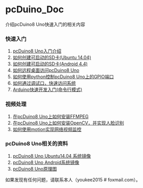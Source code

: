 # pcDuino_Doc
介绍pcDuino8 Uno快速入门的相关内容

### 快速入门
1.  [pcDuino8 Uno入门介绍](/post/2015-11-11-introduction-of-pcDuino8-Uno.md)
2.  [如何创建可启动的SD卡(Ubuntu 14.04)](/post/2015-11-11-how-to-create-bootable-sd-card-for-pcduino8-uno.md)
3.  [如何创建可启动的SD卡(Android 4.4)](https://github.com/YaoQ/pcDuino_Doc/blob/master/post/2015-11-11-how-to-create-bootable-android-sd-card.md)
3.  [如何远程桌面访问pcDuino8 Uno](https://github.com/YaoQ/pcDuino_Doc/blob/master/post/2015-11-11-how-to-remote-access-with-vncviewer.md)
4.  [如何使用python控制pcDuino8 Uno上的GPIO端口](https://github.com/YaoQ/pcDuino_Doc/blob/master/post/2015-11-08-how-to-use-python-to-control-GPIO.md)
5.  [如何通过调试口，快速访问系统](https://github.com/YaoQ/pcDuino_Doc/blob/master/post/2015-11-11-how-to-use-debug-port.md)
6.  [Arduino快速开发入门(命令行模式)](https://github.com/YaoQ/pcDuino_Doc/blob/master/post/2015-11-11-arduino-quick-start.md)


### 视频处理
1. [在pcDuino8 Uno上如何安装FFMPEG](https://github.com/YaoQ/pcDuino_Doc/blob/master/post/2015-11-10-how-to-install-ffmpeg.md)
2. [在pcDuino8 Uno上如何安装OpenCV，并实现人脸识别](https://github.com/YaoQ/pcDuino_Doc/blob/master/post/2015-11-09-how-to-install-opencv-on-pcduino8-uno.md)
3. [如何使用motion实现网络视频监控](https://github.com/YaoQ/pcDuino_Doc/blob/master/post/2015-11-11-how-to-use-motion-to-implement-network-video-monitoring.md)

### pcDuino8 Uno相关的资料
1. [pcDuino8 Uno Ubuntu14.04 系统镜像](https://s3.amazonaws.com/pcduino/Images/pcduino8/pcDuino8Uno/pcduino8_ubuntu_14.04_20151023.7z)
2. [pcDuino8 Uno Android系统镜像](https://s3.amazonaws.com/pcduino/Images/pcduino8/pcDuino8Uno/Android/pcduino8_android_20150913.img)
3. [pcDuino8 Uno原理图](/resource/pcduino8_uno_schematic.pdf)

如果发现有任何问题，请联系本人（youkee2015 # foxmail.com）。

